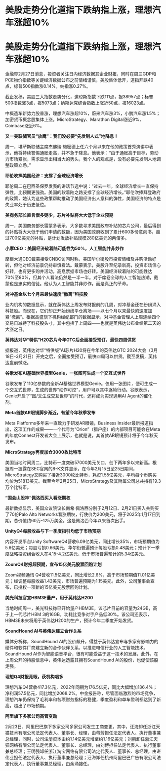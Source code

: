 # 美股走势分化道指下跌纳指上涨，理想汽车涨超10%

# 美股走势分化道指下跌纳指上涨，理想汽车涨超10%

金融界2月27日消息，投资者关注日内经济数据其企业财报，同时在周三GDP和PCE物价指数等关键经济数据公布之前情绪谨慎，美股集体低开，道指开跌40点，标普500指数涨0.14%，纳指涨0.27%。

截止发稿，美股三大指数走势分化，道琼斯指数下跌111点，报38957点；标普500指数涨3点，报5073点；纳斯达克综合指数上涨近50点，报16023点。

中概造车新势力股普涨，理想汽车涨超10%，蔚来汽车涨3%，小鹏汽车涨1.5%；加密货币概念股集体上涨，MicroStrategy、Marathon
Digital涨近9%，Coinbase涨近6%。

**又一美联储官员“放鹰”：我们没必要“先发制人式”地降息！**

周一，堪萨斯联储主席杰佛瑞·施密德上任六个月以来在他的政策首秀演讲中表示，他将持续警惕通胀走高，并不急于降息。他表示：“由于通胀高于目标，劳动力市场紧张，需求显示出相当大的势头，我个人的观点是，没有必要先发制人地调整政策立场。”

**耶伦吹捧美国经济：支撑了全球经济增长**

耶伦周二在巴西圣保罗发表的讲话节选中说：“过去一年，全球经济增长一直保持弹性，比预期更强劲。美国的软着陆之路支撑了全球经济增长。”耶伦吹捧拜登政府的政策，她认为这些政策帮助推动了美国经济出人意料的弹性，美国经济的特点是失业率处于历史低位。

**美商务部长直言僧多粥少，芯片补贴将大大低于企业预期**

周一，美国商务部长雷蒙多表示，大多数寻求美国政府补贴的芯片公司，最后得到的补贴将大大低于他们申请的数额，因为美国政府收到了累计600多份意向书，超过700亿美元的补贴，是计划发放补贴规模280亿美元的两倍多。

**小摩CEO：美国经济软着陆可能性为50%，人工智能并非炒作**

摩根大通CEO戴蒙接受CNBC访问时称，美国华尔街股市投资情绪及并购活动好转，但他对经济前景仍持审慎看法。戴蒙表示，美股升至纪录新高，投资市场信心好转，也有更多购并活动，高息票据市场也好转。美国经济软着陆的可能性达70%至80%，但其个人看法仍然是一半一半。对于席卷全球的人工智能热潮，戴蒙也是忠实的信徒。他认为人工智能并非炒作，而是真正的革命。

**对冲基金以七个月来最快速度“撤离”科技股**

业内机构的数据显示，就在英伟达上周发布财报前的几周，对冲基金还在纷纷涌入科技股。而现在，它们却正开始纷纷平仓离场——以七个月以来最快的速度加紧“撤离”。根据高盛旗下机构经纪部门的数据显示，对冲基金管理人上周连续四个交易日减持了科技股头寸，其中包括了上周四——也就是英伟达公布业绩第二天的大涨之日。

**英伟达对华“特供”H20芯片今年GTC后全面接受预订，最快四周供货**

据报道，英伟达对华“特供版”AI芯片H20将在今年的英伟达GTC
2024大会（3月18日-3月21日）开完之后，全面接受预订，最快四周可以供货。截至发稿，英伟达盘前微涨。

**谷歌发布AI基础世界模型Genie，一张图可生成一个交互式世界**

谷歌发布了110亿参数的全新AI基础世界模型Genie。仅用一张图片，便可生成一个交互式世界，生成的世界“动作可控”，用户可以其中逐帧行动。谷歌表示，Genie开启了“图/文生成交互世界”的时代，还将成为实现通用AI
Agent的催化剂。

**Meta首款AR眼镜脚步渐近，有望今年秋季发布**

Meta Platforms多年来一直致力于研发AR眼镜，Business
Insider最新报道指出，这项工作的成果——一个代号为“Orion”（猎户座）的内部项目可能会在Meta的年度Connect开发者大会上展示，也就是说，其首款AR眼镜预计将于今年秋天发布。

**MicroStrategy再度加仓3000枚比特币**

美国当地时间周二，比特币一度突破57000美元关口，创下两年多以来新高。根据周一披露在SEC官网的8-K文件显示，在今年2月15日至25日期间，MicroStrategy又购买了接近3000枚比特币，耗资1.55亿美元，平均每个币购买均价为51813美元。截至今年2月25日，MicroStrategy及其附属公司总共持有19.3万个比特币。

**“国会山股神”佩洛西买入看涨期权**

最新数据显示，美国众议院议长南希·佩洛西分别于2月12日、2月21日买入共购买了70份Palo Alto
Networks看涨期权，行使价为200美元，将于2025年1月17日到期，总价值约60万-125万美金。这是佩洛西今年以来首次出手。

**UnityQ4每股收益与下一季度指引均低于市场预期**

内容开发平台Unity
SoftwareQ4营收6.09亿美元，同比增长35%，市场预期值为5.6亿美元；每股亏损0.66美元，华尔街普遍预计每股亏损0.48美元；预计下一季度战略投资组合收入在4.15-4.2亿美元，低于市场普遍预计的5.34亿美元。

**ZoomQ4财报超预期，宣布15亿美元股票回购计划**

Zoom视频通讯
Q4营收11.5亿美元，同比增长2.6%，高于市场预期值11.01亿美元；经调整每股收益1.42美元，市场普遍预期为1.15美元。此外，公司董事会宣布，已授权一项新的15亿美元股票回购计划。

**美光科技官宣HBM3E量产，用于英伟达H200**

当地时间周一，美光科技称已开始量产HBM3E，该芯片目前的容量为24GB，高于上一代芯片HBM
3的16GB，功耗比竞争对手产品低30%。该公司还表示，HBM3E未来将用于英伟达H200的生产，预计今年二季度开始发货。

**SoundHound AI与英伟达建立合作关系**

媒体分析称，SoundHound
AI的股价飙升，得益于英伟达宣布与多家有影响力的硬件和软件厂商建立新的合作伙伴关系，以推进电信行业的人工智能技术。SoundHound
AI作为智能语音平台，很有可能受益于这一技术的发展，此外，在上周公开的持股信息中，英伟达透露其拥有SoundHound AI的股份，也促使该股走强。

**理想Q4财报亮眼，获机构唱多**

理想汽车Q4营收417.3亿元，2022年同期为176.5亿元，同比大幅增加136.4%；净利润57.5亿元，同比增加2068.2%。中金报告称，尽管面临激烈的市场竞争，理想汽车仍保持了毛利率和各项财务指标的稳健，季度盈利和单车盈利都达到了新高，超出了市场预期。

**阿里旗下多家公司高管变动**

2月23日，阿里巴巴旗下多家公司多家公司发生工商变更，其中，汪海卸任浙江天猫技术有限公司法定代表人、董事长、经理，由蒋芳担任法定代表人、执行董事兼总经理，同时，公司注册资本由约1.14亿美元增至约1.16亿美元；刘鹏卸任浙江天猫网络有限公司法定代表人、董事长、总经理，由刘博担任法定代表人、执行董事兼总经理；王明强卸任浙江淘宝网络有限公司法定代表人、董事长、总经理，由谌伟业担任法定代表人、执行董事兼总经理；汪海卸任杭州阿里巴巴广告有限公司法定代表人、执行董事兼总经理，由余涌接任。

